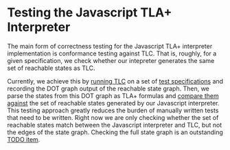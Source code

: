 # Testing the Javascript TLA+ Interpreter

The main form of correctness testing for the Javascript TLA+ interpreter implementation is conformance testing against TLC. That is, roughly, for a given specification, we check whether our intepreter generates the same set of reachable states as TLC. 

Currently, we achieve this by [running TLC](https://github.com/will62794/tla-web/blob/master/specs/with_state_graphs/gen_state_graphs.sh) on a set of [test specifications](https://github.com/will62794/tla-web/tree/master/specs/with_state_graphs) and recording the DOT graph output of the reachable state graph. Then, we parse the states from this DOT graph as TLA+ formulas and [compare them against](https://github.com/will62794/tla-web/blob/7251ebdc20de35d734fedd2e0e1e091a2f4d03e7/js/test.js#L48-L50) the set of reachable states generated by our Javascript interpreter. This testing approach greatly reduces the burden of manually written tests that need to be written. Right now we are only checking whether the set of reachable states match between the Javascript interpreter and TLC, but not the edges of the state graph. Checking the full state graph is an outstanding [TODO item](https://github.com/will62794/tla-web/blob/7251ebdc20de35d734fedd2e0e1e091a2f4d03e7/js/test.js#L68).